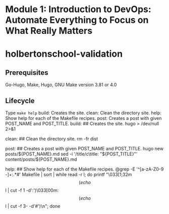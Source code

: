# Module 1: Introduction to DevOps: Automate Everything to Focus on What Really Matters
# holbertonschool-validation
## Prerequisites
Go-Hugo, Make, Hugo, GNU Make version 3.81 or 4.0
## Lifecycle
Type `make help`
build: Creates the site.
clean: Clean the directory site.
help: Show help for each of the Makefile recipes.
post: Creates a post with given POST_NAME and POST_TITLE.
build:	## Creates the site.
	hugo > /dev/null 2>&1

clean:	## Clean the directory site.
	rm -fr dist

post:	## Creates a post with given POST_NAME and POST_TITLE.
	hugo new posts/${POST_NAME}.md
	sed -i '/title/c\title: "${POST_TITLE}"' content/posts/${POST_NAME}.md

help:	## Show help for each of the Makefile recipes.
	@grep -E '^[a-zA-Z0-9 -]+:.*#'  Makefile | sort | while read -r l; do printf "\033[1;32m$$(echo $$l | cut -f 1 -d':')\033[00m:$$(echo $$l | cut -f 3- -d'#')\n"; done


